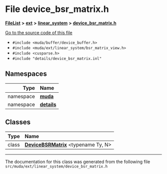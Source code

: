 

# File device\_bsr\_matrix.h



[**FileList**](files.md) **>** [**ext**](dir_dee31a662aa40cb7fc08cb07824f4a9a.md) **>** [**linear\_system**](dir_6f09a74f7ee1db37d591c4a0fc2f2223.md) **>** [**device\_bsr\_matrix.h**](device__bsr__matrix_8h.md)

[Go to the source code of this file](device__bsr__matrix_8h_source.md)



* `#include <muda/buffer/device_buffer.h>`
* `#include <muda/ext/linear_system/bsr_matrix_view.h>`
* `#include <cusparse.h>`
* `#include "details/device_bsr_matrix.inl"`













## Namespaces

| Type | Name |
| ---: | :--- |
| namespace | [**muda**](namespacemuda.md) <br> |
| namespace | [**details**](namespacemuda_1_1details.md) <br> |


## Classes

| Type | Name |
| ---: | :--- |
| class | [**DeviceBSRMatrix**](classmuda_1_1_device_b_s_r_matrix.md) &lt;typename Ty, N&gt;<br> |



















































------------------------------
The documentation for this class was generated from the following file `src/muda/ext/linear_system/device_bsr_matrix.h`

